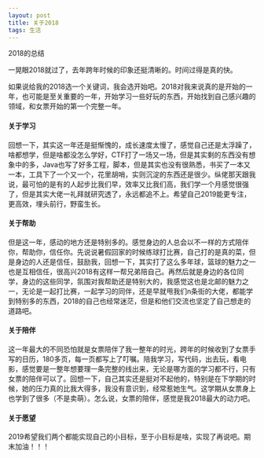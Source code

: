 ```yaml
---
layout: post
title: 关于2018
tags: 生活
---
```

2018的总结

一晃眼2018就过了，去年跨年时候的印象还挺清晰的。时间过得是真的快。

如果说给我的2018选一个关键词，我会选开始吧。2018对我来说真的是开始的一年，也可能是至关重要的一年，开始学习一些好玩的东西，开始找到自己感兴趣的领域，和女票开始的第一个完整一年。

#### 关于学习

回想一下，其实这一年还是挺惭愧的，成长速度太慢了，感觉自己还是太浮躁了，啥都想学，但是啥都没怎么学好，CTF打了一场又一场，但是其实剩的东西没有想象中的多，Java也写了好多工程，脚本，但是其实也没有很熟悉，书买了一本又一本，工具下了一个又一个，花里胡哨，实则沉淀的东西还是很少。纵佬那天跟我说，最可怕的是有的人起步比我们早，效率又比我们高，我们学一个月感觉很强了，但是其实大佬一礼拜就研究透了，永远都追不上。希望自己2019能更专注，更高效，埋头前行，野蛮生长。

#### 关于帮助

但是这一年，感动的地方还是特别多的。感觉身边的人总会以不一样的方式陪伴你，帮助你，信任你。先说说暑假回家的时候练球打比赛，自己打的是真的菜，但是身边的人还是信任，鼓励我，回想一下，其实打了这么多年球，篮球的魅力之一也是互相信任，很高兴2018有这样一帮兄弟陪自己。再然后就是身边的各位同学，身边的这些同学，氛围对我帮助还是特别大的，我感觉这也是北邮的魅力之一，无论是一起打比赛，一起学习的同伴，还是早就甩我们n条街的大佬，都能学到特别多的东西，2018的自己也经常迷茫，但是和他们交流也坚定了自己想走的道路吧。

#### 关于陪伴

这一年最大的不同恐怕就是女票陪伴了我一整年的时光，跨年的时候收到了女票手写的日历，180多页，每一页都写上了叮嘱。陪我学习，写代码，出去玩，看电影，感觉要是一整年想要理一条完整的线出来，无论是哪方面的学习都不行，只有女票的陪伴可以了。回想一下，自己其实还是挺对不起他的，特别是在下学期的时候，她的压力真的比我大得多，我没有意识到，经常惹她生气。这学期从女票身上也学到了很多（不是卖萌）。怎么说，女票的陪伴，感觉是我2018最大的动力吧。

#### 关于愿望

2019希望我们两个都能实现自己的小目标，至于小目标是啥，实现了再说吧。期末加油！！！
